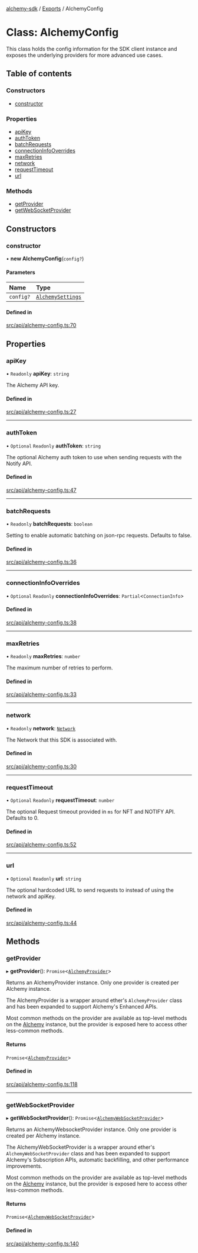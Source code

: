 [alchemy-sdk](../README.md) / [Exports](../modules.md) / AlchemyConfig

# Class: AlchemyConfig

This class holds the config information for the SDK client instance and
exposes the underlying providers for more advanced use cases.

## Table of contents

### Constructors

- [constructor](AlchemyConfig.md#constructor)

### Properties

- [apiKey](AlchemyConfig.md#apikey)
- [authToken](AlchemyConfig.md#authtoken)
- [batchRequests](AlchemyConfig.md#batchrequests)
- [connectionInfoOverrides](AlchemyConfig.md#connectioninfooverrides)
- [maxRetries](AlchemyConfig.md#maxretries)
- [network](AlchemyConfig.md#network)
- [requestTimeout](AlchemyConfig.md#requesttimeout)
- [url](AlchemyConfig.md#url)

### Methods

- [getProvider](AlchemyConfig.md#getprovider)
- [getWebSocketProvider](AlchemyConfig.md#getwebsocketprovider)

## Constructors

### constructor

• **new AlchemyConfig**(`config?`)

#### Parameters

| Name | Type |
| :------ | :------ |
| `config?` | [`AlchemySettings`](../interfaces/AlchemySettings.md) |

#### Defined in

[src/api/alchemy-config.ts:70](https://github.com/alchemyplatform/alchemy-sdk-js/blob/873c9882/src/api/alchemy-config.ts#L70)

## Properties

### apiKey

• `Readonly` **apiKey**: `string`

The Alchemy API key.

#### Defined in

[src/api/alchemy-config.ts:27](https://github.com/alchemyplatform/alchemy-sdk-js/blob/873c9882/src/api/alchemy-config.ts#L27)

___

### authToken

• `Optional` `Readonly` **authToken**: `string`

The optional Alchemy auth token to use when sending requests with the Notify API.

#### Defined in

[src/api/alchemy-config.ts:47](https://github.com/alchemyplatform/alchemy-sdk-js/blob/873c9882/src/api/alchemy-config.ts#L47)

___

### batchRequests

• `Readonly` **batchRequests**: `boolean`

Setting to enable automatic batching on json-rpc requests. Defaults to false.

#### Defined in

[src/api/alchemy-config.ts:36](https://github.com/alchemyplatform/alchemy-sdk-js/blob/873c9882/src/api/alchemy-config.ts#L36)

___

### connectionInfoOverrides

• `Optional` `Readonly` **connectionInfoOverrides**: `Partial`<`ConnectionInfo`\>

#### Defined in

[src/api/alchemy-config.ts:38](https://github.com/alchemyplatform/alchemy-sdk-js/blob/873c9882/src/api/alchemy-config.ts#L38)

___

### maxRetries

• `Readonly` **maxRetries**: `number`

The maximum number of retries to perform.

#### Defined in

[src/api/alchemy-config.ts:33](https://github.com/alchemyplatform/alchemy-sdk-js/blob/873c9882/src/api/alchemy-config.ts#L33)

___

### network

• `Readonly` **network**: [`Network`](../enums/Network.md)

The Network that this SDK is associated with.

#### Defined in

[src/api/alchemy-config.ts:30](https://github.com/alchemyplatform/alchemy-sdk-js/blob/873c9882/src/api/alchemy-config.ts#L30)

___

### requestTimeout

• `Optional` `Readonly` **requestTimeout**: `number`

The optional Request timeout provided in `ms` for NFT and NOTIFY API. Defaults to 0.

#### Defined in

[src/api/alchemy-config.ts:52](https://github.com/alchemyplatform/alchemy-sdk-js/blob/873c9882/src/api/alchemy-config.ts#L52)

___

### url

• `Optional` `Readonly` **url**: `string`

The optional hardcoded URL to send requests to instead of using the network
and apiKey.

#### Defined in

[src/api/alchemy-config.ts:44](https://github.com/alchemyplatform/alchemy-sdk-js/blob/873c9882/src/api/alchemy-config.ts#L44)

## Methods

### getProvider

▸ **getProvider**(): `Promise`<[`AlchemyProvider`](AlchemyProvider.md)\>

Returns an AlchemyProvider instance. Only one provider is created per
Alchemy instance.

The AlchemyProvider is a wrapper around ether's `AlchemyProvider` class and
has been expanded to support Alchemy's Enhanced APIs.

Most common methods on the provider are available as top-level methods on
the [Alchemy](Alchemy.md) instance, but the provider is exposed here to access
other less-common methods.

#### Returns

`Promise`<[`AlchemyProvider`](AlchemyProvider.md)\>

#### Defined in

[src/api/alchemy-config.ts:118](https://github.com/alchemyplatform/alchemy-sdk-js/blob/873c9882/src/api/alchemy-config.ts#L118)

___

### getWebSocketProvider

▸ **getWebSocketProvider**(): `Promise`<[`AlchemyWebSocketProvider`](AlchemyWebSocketProvider.md)\>

Returns an AlchemyWebsocketProvider instance. Only one provider is created
per Alchemy instance.

The AlchemyWebSocketProvider is a wrapper around ether's
`AlchemyWebSocketProvider` class and has been expanded to support Alchemy's
Subscription APIs, automatic backfilling, and other performance improvements.

Most common methods on the provider are available as top-level methods on
the [Alchemy](Alchemy.md) instance, but the provider is exposed here to access
other less-common methods.

#### Returns

`Promise`<[`AlchemyWebSocketProvider`](AlchemyWebSocketProvider.md)\>

#### Defined in

[src/api/alchemy-config.ts:140](https://github.com/alchemyplatform/alchemy-sdk-js/blob/873c9882/src/api/alchemy-config.ts#L140)
